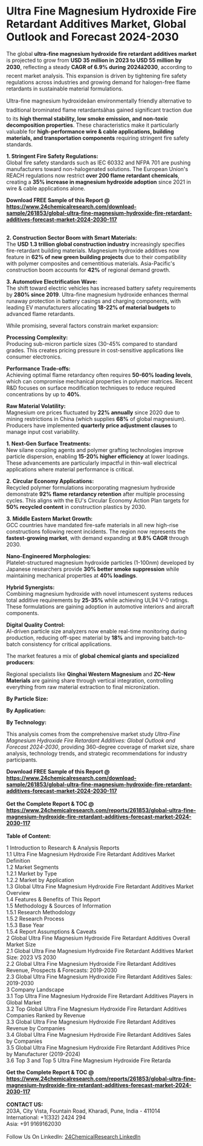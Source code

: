 <h1>Ultra Fine Magnesium Hydroxide Fire Retardant Additives Market, Global Outlook and Forecast 2024-2030</h1><p>The global <strong>ultra-fine magnesium hydroxide fire retardant additives market</strong> is projected to grow from <strong>USD 35 million in 2023 to USD 55 million by 2030</strong>, reflecting a steady <strong>CAGR of 6.9% during 2024â2030</strong>, according to recent market analysis. This expansion is driven by tightening fire safety regulations across industries and growing demand for halogen-free flame retardants in sustainable material formulations.</p><p>Ultra-fine magnesium hydroxideâan environmentally friendly alternative to traditional brominated flame retardantsâhas gained significant traction due to its <strong>high thermal stability, low smoke emission, and non-toxic decomposition properties</strong>. These characteristics make it particularly valuable for <strong>high-performance wire &amp; cable applications, building materials, and transportation components</strong> requiring stringent fire safety standards.</p><p><strong>1. Stringent Fire Safety Regulations:</strong><br>
Global fire safety standards such as IEC 60332 and NFPA 701 are pushing manufacturers toward non-halogenated solutions. The European Union's REACH regulations now restrict <strong>over 200 flame retardant chemicals</strong>, creating a <strong>35% increase in magnesium hydroxide adoption</strong> since 2021 in wire &amp; cable applications alone.</p><div><b>Download FREE Sample of this Report @ 
            <a href="https://www.24chemicalresearch.com/download-sample/261853/global-ultra-fine-magnesium-hydroxide-fire-retardant-additives-forecast-market-2024-2030-117">
            https://www.24chemicalresearch.com/download-sample/261853/global-ultra-fine-magnesium-hydroxide-fire-retardant-additives-forecast-market-2024-2030-117</a></b></div><br><p><strong>2. Construction Sector Boom with Smart Materials:</strong><br>
The <strong>USD 1.3 trillion global construction industry</strong> increasingly specifies fire-retardant building materials. Magnesium hydroxide additives now feature in <strong>62% of new green building projects</strong> due to their compatibility with polymer composites and cementitious materials. Asia-Pacific's construction boom accounts for <strong>42%</strong> of regional demand growth.</p><p><strong>3. Automotive Electrification Wave:</strong><br>
The shift toward electric vehicles has increased battery safety requirements by <strong>280% since 2019</strong>. Ultra-fine magnesium hydroxide enhances thermal runaway protection in battery casings and charging components, with leading EV manufacturers allocating <strong>18-22% of material budgets</strong> to advanced flame retardants.</p><p>While promising, several factors constrain market expansion:</p><p><strong>Processing Complexity:</strong><br>
Producing sub-micron particle sizes (30-45% compared to standard grades. This creates pricing pressure in cost-sensitive applications like consumer electronics.</p><p><strong>Performance Trade-offs:</strong><br>
Achieving optimal flame retardancy often requires <strong>50-60% loading levels</strong>, which can compromise mechanical properties in polymer matrices. Recent R&amp;D focuses on surface modification techniques to reduce required concentrations by up to <strong>40%</strong>.</p><p><strong>Raw Material Volatility:</strong><br>
Magnesium ore prices fluctuated by <strong>22% annually</strong> since 2020 due to mining restrictions in China (which supplies <strong>68%</strong> of global magnesium). Producers have implemented <strong>quarterly price adjustment clauses</strong> to manage input cost variability.</p><p><strong>1. Next-Gen Surface Treatments:</strong><br>
New silane coupling agents and polymer grafting technologies improve particle dispersion, enabling <strong>15-20% higher efficiency</strong> at lower loadings. These advancements are particularly impactful in thin-wall electrical applications where material performance is critical.</p><p><strong>2. Circular Economy Applications:</strong><br>
Recycled polymer formulations incorporating magnesium hydroxide demonstrate <strong>92% flame retardancy retention</strong> after multiple processing cycles. This aligns with the EU's Circular Economy Action Plan targets for <strong>50% recycled content</strong> in construction plastics by 2030.</p><p><strong>3. Middle Eastern Market Growth:</strong><br>
GCC countries have mandated fire-safe materials in all new high-rise constructions following recent incidents. The region now represents the <strong>fastest-growing market</strong>, with demand expanding at <strong>9.8% CAGR</strong> through 2030.</p><p><strong>Nano-Engineered Morphologies:</strong><br>
Platelet-structured magnesium hydroxide particles (1-100nm) developed by Japanese researchers provide <strong>30% better smoke suppression</strong> while maintaining mechanical properties at <strong>40% loadings</strong>.</p><p><strong>Hybrid Synergists:</strong><br>
Combining magnesium hydroxide with novel intumescent systems reduces total additive requirements by <strong>25-35%</strong> while achieving UL94 V-0 ratings. These formulations are gaining adoption in automotive interiors and aircraft components.</p><p><strong>Digital Quality Control:</strong><br>
AI-driven particle size analyzers now enable real-time monitoring during production, reducing off-spec material by <strong>18%</strong> and improving batch-to-batch consistency for critical applications.</p><p>The market features a mix of <strong>global chemical giants and specialized producers</strong>:</p><p>Regional specialists like <strong>Qinghai Western Magnesium</strong> and <strong>ZC-New Materials</strong> are gaining share through vertical integration, controlling everything from raw material extraction to final micronization.</p><p><strong>By Particle Size:</strong></p><p><strong>By Application:</strong></p><p><strong>By Technology:</strong></p><p>This analysis comes from the comprehensive market study <em>Ultra-Fine Magnesium Hydroxide Fire Retardant Additives: Global Outlook and Forecast 2024-2030</em>, providing 360-degree coverage of market size, share analysis, technology trends, and strategic recommendations for industry participants.</p><div><b>Download FREE Sample of this Report @ 
            <a href="https://www.24chemicalresearch.com/download-sample/261853/global-ultra-fine-magnesium-hydroxide-fire-retardant-additives-forecast-market-2024-2030-117">
            https://www.24chemicalresearch.com/download-sample/261853/global-ultra-fine-magnesium-hydroxide-fire-retardant-additives-forecast-market-2024-2030-117</a></b></div><br><div><b>Get the Complete Report & TOC @ 
            <a href="https://www.24chemicalresearch.com/reports/261853/global-ultra-fine-magnesium-hydroxide-fire-retardant-additives-forecast-market-2024-2030-117">
            https://www.24chemicalresearch.com/reports/261853/global-ultra-fine-magnesium-hydroxide-fire-retardant-additives-forecast-market-2024-2030-117</a></b></div><br>
            <b>Table of Content:</b><p>1 Introduction to Research & Analysis Reports<br />
    1.1 Ultra Fine Magnesium Hydroxide Fire Retardant Additives Market Definition<br />
    1.2 Market Segments<br />
        1.2.1 Market by Type<br />
        1.2.2 Market by Application<br />
    1.3 Global Ultra Fine Magnesium Hydroxide Fire Retardant Additives Market Overview<br />
    1.4 Features & Benefits of This Report<br />
    1.5 Methodology & Sources of Information<br />
        1.5.1 Research Methodology<br />
        1.5.2 Research Process<br />
        1.5.3 Base Year<br />
        1.5.4 Report Assumptions & Caveats<br />
2 Global Ultra Fine Magnesium Hydroxide Fire Retardant Additives Overall Market Size<br />
    2.1 Global Ultra Fine Magnesium Hydroxide Fire Retardant Additives Market Size: 2023 VS 2030<br />
    2.2 Global Ultra Fine Magnesium Hydroxide Fire Retardant Additives Revenue, Prospects & Forecasts: 2019-2030<br />
    2.3 Global Ultra Fine Magnesium Hydroxide Fire Retardant Additives Sales: 2019-2030<br />
3 Company Landscape<br />
    3.1 Top Ultra Fine Magnesium Hydroxide Fire Retardant Additives Players in Global Market<br />
    3.2 Top Global Ultra Fine Magnesium Hydroxide Fire Retardant Additives Companies Ranked by Revenue<br />
    3.3 Global Ultra Fine Magnesium Hydroxide Fire Retardant Additives Revenue by Companies<br />
    3.4 Global Ultra Fine Magnesium Hydroxide Fire Retardant Additives Sales by Companies<br />
    3.5 Global Ultra Fine Magnesium Hydroxide Fire Retardant Additives Price by Manufacturer (2019-2024)<br />
    3.6 Top 3 and Top 5 Ultra Fine Magnesium Hydroxide Fire Retarda</p><div><b>Get the Complete Report & TOC @ 
            <a href="https://www.24chemicalresearch.com/reports/261853/global-ultra-fine-magnesium-hydroxide-fire-retardant-additives-forecast-market-2024-2030-117">
            https://www.24chemicalresearch.com/reports/261853/global-ultra-fine-magnesium-hydroxide-fire-retardant-additives-forecast-market-2024-2030-117</a></b></div><br><b>CONTACT US:</b><br>
            203A, City Vista, Fountain Road, Kharadi, Pune, India - 411014<br>
            International: +1(332) 2424 294<br>
            Asia: +91 9169162030 <br><br>
            Follow Us On LinkedIn: <a href="https://www.linkedin.com/company/24chemicalresearch/">24ChemicalResearch LinkedIn</a>
